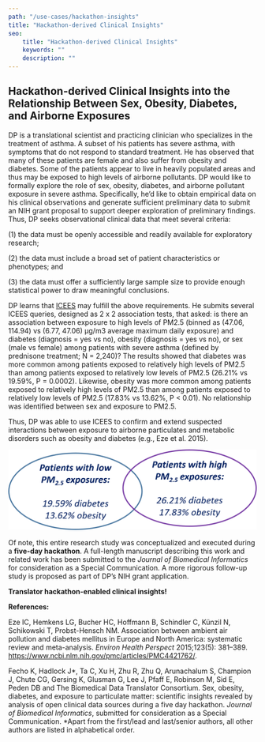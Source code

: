 ```yaml
---
path: "/use-cases/hackathon-insights"
title: "Hackathon-derived Clinical Insights"
seo:
    title: "Hackathon-derived Clinical Insights"
    keywords: ""
    description: ""
---
```


## Hackathon-derived Clinical Insights into the Relationship Between Sex, Obesity, Diabetes, and Airborne Exposures<a name="hackathon-clinical-insights"></a>

DP is a translational scientist and practicing clinician who specializes in the treatment of asthma. A subset of his patients has severe asthma, with symptoms that do not respond to standard treatment. He has observed that many of these patients are female and also suffer from obesity and diabetes. Some of the patients appear to live in heavily populated areas and thus may be exposed to high levels of airborne pollutants. DP would like to formally explore the role of sex, obesity, diabetes, and airborne pollutant exposure in severe asthma. Specifically, he’d like to obtain empirical data on his clinical observations and generate sufficient preliminary data to submit an NIH grant proposal to support deeper exploration of preliminary findings. Thus, DP seeks observational clinical data that meet several criteria:

(1) the data must be openly accessible and readily available for exploratory research;

(2) the data must include a broad set of patient characteristics or phenotypes; and 

(3) the data must offer a sufficiently large sample size to provide enough statistical power to draw meaningful conclusions.

DP learns that [ICEES](/apps/icees) may fulfill the above requirements. He submits several ICEES queries, designed as 2 x 2 association tests, that asked: is there an association between exposure to high levels of PM2.5 (binned as (47.06, 114.94) vs (6.77, 47.06) µg/m3 average maximum daily exposure) and diabetes (diagnosis = yes vs no), obesity (diagnosis = yes vs no), or sex (male vs female) among patients with severe asthma (defined by prednisone treatment; N = 2,240)? The results showed that diabetes was more common among patients exposed to relatively high levels of PM2.5 than among patients exposed to relatively low levels of PM2.5 (26.21% vs 19.59%, P = 0.0002). Likewise, obesity was more common among patients exposed to relatively high levels of PM2.5 than among patients exposed to relatively low levels of PM2.5 (17.83% vs 13.62%, P < 0.01). No relationship was identified between sex and exposure to PM2.5.

Thus, DP was able to use ICEES to confirm and extend suspected interactions between exposure to airborne particulates and metabolic disorders such as obesity and diabetes (e.g., Eze et al. 2015).

![PM2.5_diabetes_obesity](PM2.5_diabetes_obesity.png)

Of note, this entire research study was conceptualized and executed during a **five-day hackathon**. A full-length manuscript describing this work and related work has been submitted to the *Journal of Biomedical Informatics* for consideration as a Special Communication. A more rigorous follow-up study is proposed as part of DP’s NIH grant application.

**Translator hackathon-enabled clinical insights!**

**References:**

Eze IC, Hemkens LG, Bucher HC, Hoffmann B, Schindler C, Künzil N, Schikowski T, Probst-Hensch NM. Association between ambient air pollution and diabetes mellitus in Europe and North America: systematic review and meta-analysis. *Environ Health Perspect* 2015;123(5): 381–389. https://www.ncbi.nlm.nih.gov/pmc/articles/PMC4421762/.

Fecho K, Hadlock J*, Ta C, Xu H, Zhu R, Zhu Q, Arunachalum S, Champion J, Chute CG, Gersing K, Glusman G, Lee J, Pfaff E, Robinson M, Sid E, Peden DB and The Biomedical Data Translator Consortium. Sex, obesity, diabetes, and exposure to particulate matter: scientific insights revealed by analysis of open clinical data sources during a five day hackathon. *Journal of Biomedical Informatics*, submitted for consideration as a Special Communication. *Apart from the first/lead and last/senior authors, all other authors are listed in alphabetical order.
